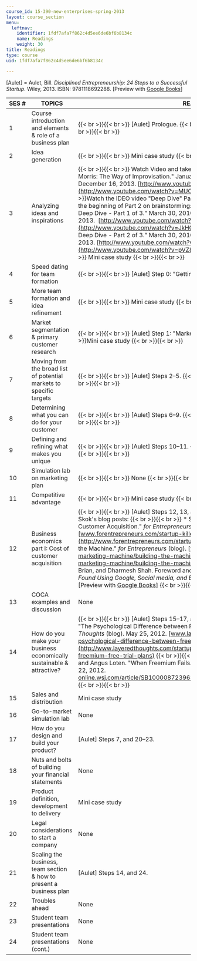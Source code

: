 ```yaml
---
course_id: 15-390-new-enterprises-spring-2013
layout: course_section
menu:
  leftnav:
    identifier: 1fdf7afa7f862c4d5ee6de6bf6b8134c
    name: Readings
    weight: 30
title: Readings
type: course
uid: 1fdf7afa7f862c4d5ee6de6bf6b8134c

---
```


\[Aulet\] = Aulet, Bill. _Disciplined Entrepreneurship: 24 Steps to a Successful Startup_. Wiley, 2013. ISBN: 9781118692288. \[Preview with [Google Books](http://books.google.com/books?id=ff9vAAAAQBAJ&pg=Pafrontcover)\]

| SES # | TOPICS | READINGS |
| --- | --- | --- |
| 1 | Course introduction and elements & role of a business plan |  {{< br >}}{{< br >}} \[Aulet\] Prologue. {{< br >}}{{< br >}}   {{< br >}}Mini case study {{< br >}}{{< br >}}  |
| 2 | Idea generation |  {{< br >}}{{< br >}} Mini case study {{< br >}}{{< br >}}  |
| 3 | Analyzing ideas and inspirations |  {{< br >}}{{< br >}} Watch Video and take notes on: TEDxTalks. "TEDxVictoria - Dave Morris: The Way of Improvisation." January 7, 2012. YouTube. Accessed on December 16, 2013. [http://www.youtube.com/watch?v=MUO-pWJ0riQ](http://www.youtube.com/watch?v=MUO-pWJ0riQ) {{< br >}}{{< br >}}   {{< br >}}Watch the IDEO video "Deep Dive" Parts 1 & 2 on YouTube, and especially focus on the beginning of Part 2 on brainstorming: {{< br >}}{{< br >}} *   Part 1: innovatus. "The Deep Dive - Part 1 of 3." March 30, 2010. YouTube. Accessed on December 16, 2013.  [http://www.youtube.com/watch?v=JkHOxyafGpE](http://www.youtube.com/watch?v=JkHOxyafGpE){{< br >}}*   Part 2: innovatus. "The Deep Dive - Part 2 of 3." March 30, 2010. YouTube. Accessed on December 16, 2013. [http://www.youtube.com/watch?v=pVZ8pmkg1do&feature=relmfu](http://www.youtube.com/watch?v=pVZ8pmkg1do&feature=relmfu) {{< br >}}{{< br >}} Mini case study {{< br >}}{{< br >}}  |
| 4 | Speed dating for team formation |  {{< br >}}{{< br >}} \[Aulet\] Step 0: "Getting Started." {{< br >}}{{< br >}}  |
| 5 | More team formation and idea refinement |  {{< br >}}{{< br >}} Mini case study {{< br >}}{{< br >}}  |
| 6 | Market segmentation & primary customer research |  {{< br >}}{{< br >}} \[Aulet\] Step 1: "Market Segmentation." {{< br >}}{{< br >}}   {{< br >}}Mini case study {{< br >}}{{< br >}}  |
| 7 | Moving from the broad list of potential markets to specific targets |  {{< br >}}{{< br >}} \[Aulet\] Steps 2–5. {{< br >}}{{< br >}}   {{< br >}}Mini case study {{< br >}}{{< br >}}  |
| 8 | Determining what you can do for your customer |  {{< br >}}{{< br >}} \[Aulet\] Steps 6–9. {{< br >}}{{< br >}}   {{< br >}}Mini case study {{< br >}}{{< br >}}  |
| 9 | Defining and refining what makes you unique |  {{< br >}}{{< br >}} \[Aulet\] Steps 10–11. {{< br >}}{{< br >}}   {{< br >}}Mini case study {{< br >}}{{< br >}}  |
| 10 | Simulation lab on marketing plan |  {{< br >}}{{< br >}} None {{< br >}}{{< br >}}  |
| 11 | Competitive advantage |  {{< br >}}{{< br >}} Mini case study {{< br >}}{{< br >}}  |
| 12 | Business economics part I: Cost of customer acquisition |  {{< br >}}{{< br >}} \[Aulet\] Steps 12, 13, and 18. {{< br >}}{{< br >}}   {{< br >}}David Skok's blog posts: {{< br >}}{{< br >}} *   Skok, David. "Startup Killer: The Cost of Customer Acquisition." _for Entrepreneurs_ (blog). December 22, 2009. [www.forentrepreneurs.com/startup-killer/](http://www.forentrepreneurs.com/startup-killer/){{< br >}}*   Skok, David. "Building the Machine." _for Entrepreneurs_ (blog). [www.forentrepreneurs.com/sales-marketing-machine/building-the-machine/](http://www.forentrepreneurs.com/sales-marketing-machine/building-the-machine/) {{< br >}}{{< br >}}   {{< br >}}Halligan, Brian, and Dharmesh Shah. Foreword and chapters 1–2 in _Inbound Marketing: Get Found Using Google, Social media, and Blogs_. Wiley, 2009. ISBN: 9780470499313. \[Preview with [Google Books](http://books.google.com/books?id=VKwD8lKzeEoC&pg=PA3#v=onepage)\] {{< br >}}{{< br >}}  |
| 13 | COCA examples and discussion | None |
| 14 | How do you make your business economically sustainable & attractive? |  {{< br >}}{{< br >}} \[Aulet\] Steps 15–17, and 19. {{< br >}}{{< br >}}   {{< br >}}Article: "The Psychological Difference between Freemium & Free Trial Plans." _Layered Thoughts_ (blog). May 25, 2012. [www.layeredthoughts.com/startups/the-psychological-difference-between-freemium-free-trial-plans](http://www.layeredthoughts.com/startups/the-psychological-difference-between-freemium-free-trial-plans) {{< br >}}{{< br >}}   {{< br >}}Article: Needleman, Sarah E. and Angus Loten. "When Freemium Fails." _The Wall Street Journal_ (WSJ.com). August 22, 2012. [online.wsj.com/article/SB10000872396390443713704577603782317318996.html](http://online.wsj.com/article/SB10000872396390443713704577603782317318996.html) {{< br >}}{{< br >}}  |
| 15 | Sales and distribution | Mini case study |
| 16 | Go-to-market simulation lab | None |
| 17 | How do you design and build your product? | \[Aulet\] Steps 7, and 20–23. |
| 18 | Nuts and bolts of building your financial statements | None |
| 19 | Product definition, development to delivery | Mini case study |
| 20 | Legal considerations to start a company | None |
| 21 | Scaling the business, team section & how to present a business plan | \[Aulet\] Steps 14, and 24. |
| 22 | Troubles ahead | None |
| 23 | Student team presentations | None |
| 24 | Student team presentations (cont.) | None